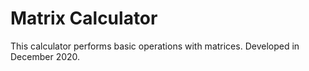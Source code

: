 # Matrix Calculator 
This calculator performs basic operations with matrices.
Developed in December 2020.


